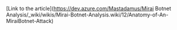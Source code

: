 [Link to the article](https://dev.azure.com/Mastadamus/Mirai Botnet Analysis/_wiki/wikis/Mirai-Botnet-Analysis.wiki/12/Anatomy-of-An-MiraiBotnet-Attack)
